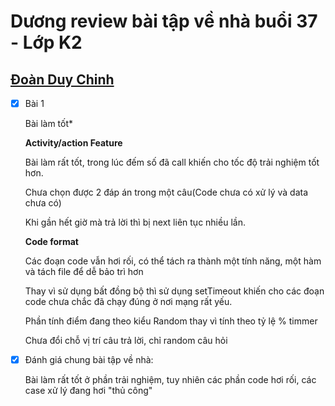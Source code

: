 # Dương review bài tập về nhà buổi 37 - Lớp K2

## [Đoàn Duy Chinh](https://duychinh.github.io/f8-fullstack-KS2/Day-36-Quiz)

- [x] Bài 1

  Bài làm tốt\*

  **Activity/action Feature**

  Bài làm rất tốt, trong lúc đếm số đã call khiến cho tốc độ trải nghiệm tốt hơn.

  Chưa chọn được 2 đáp án trong một câu(Code chưa có xử lý và data chưa có)

  Khi gần hết giờ mà trả lời thì bị next liên tục nhiều lần.

  **Code format**

  Các đoạn code vẫn hơi rối, có thể tách ra thành một tính năng, một hàm và tách file để dễ bảo trì hơn

  Thay vì sử dụng bất đồng bộ thì sử dụng setTimeout khiến cho các đoạn code chưa chắc đã chạy đúng ở nơi mạng rất yếu.

  Phần tính điểm đang theo kiểu Random thay vì tính theo tỷ lệ % timmer

  Chưa đổi chỗ vị trí câu trả lời, chỉ random câu hỏi

- [x] Đánh giá chung bài tập về nhà:

  Bài làm rất tốt ở phần trải nghiệm, tuy nhiên các phần code hơi rối, các case xử lý đang hơi "thủ công"
